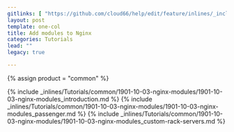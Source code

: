 ```yaml
---
gitlinks: [ "https://github.com/cloud66/help/edit/feature/inlines/_includes/_inlines/Tutorials/common/1901-10-03-nginx-modules/1901-10-03-nginx-modules_introduction.md", "https://github.com/cloud66/help/edit/feature/inlines/_includes/_inlines/Tutorials/common/1901-10-03-nginx-modules/1901-10-03-nginx-modules_passenger.md", "https://github.com/cloud66/help/edit/feature/inlines/_includes/_inlines/Tutorials/common/1901-10-03-nginx-modules/1901-10-03-nginx-modules_custom-rack-servers.md" ]
layout: post
template: one-col
title: Add modules to Nginx
categories: Tutorials
lead: ""
legacy: true

---
```

{% assign product = "common" %}

{% include _inlines/Tutorials/common/1901-10-03-nginx-modules/1901-10-03-nginx-modules_introduction.md %}
{% include _inlines/Tutorials/common/1901-10-03-nginx-modules/1901-10-03-nginx-modules_passenger.md %}
{% include _inlines/Tutorials/common/1901-10-03-nginx-modules/1901-10-03-nginx-modules_custom-rack-servers.md %}
